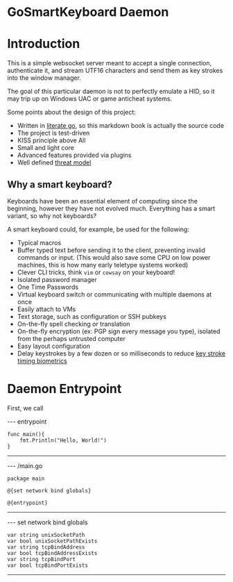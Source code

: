 # GoSmartKeyboard Daemon


# Introduction

This is a simple websocket server meant to accept a single connection, authenticate it, and stream UTF16 characters and send them as key strokes into the window manager.

The goal of this particular daemon is not to perfectly emulate a HID, so it may trip up on Windows UAC or game anticheat systems.


Some points about the design of this project:

* Written in [literate go](https://github.com/justinmeiners/srcweave), so this
markdown book is actually the source code
* The project is test-driven
* KISS principle above All
* Small and light core
* Advanced features provided via plugins
* Well defined [threat model](ThreatModel.md)



## Why a smart keyboard?

Keyboards have been an essential element of computing since the beginning, however they have not evolved much. Everything has a smart variant, so why not keyboards?

A smart keyboard could, for example, be used for the following:

* Typical macros
* Buffer typed text before sending it to the client, preventing invalid commands or input. (This would also save some CPU on low power machines, this is how many early teletype systems worked)
* Clever CLI tricks, think `vim` or `cowsay` on your keyboard!
* Isolated password manager
* One Time Passwords
* Virtual keyboard switch or communicating with multiple daemons at once
* Easily attach to VMs
* Text storage, such as configuration or SSH pubkeys
* On-the-fly spell checking or translation
* On-the-fly encryption (ex: PGP sign every message you type), isolated from the perhaps untrusted computer
* Easy layout configuration
* Delay keystrokes by a few dozen or so milliseconds to reduce [key stroke timing biometrics](https://en.wikipedia.org/wiki/Keystroke_dynamics)


# Daemon Entrypoint


First, we call

--- entrypoint

    func main(){
        fmt.Println("Hello, World!")
    }

---


--- /main.go

    package main

    @{set network bind globals}

    @{entrypoint}

---



--- set network bind globals

    var string unixSocketPath
    var bool unixSocketPathExists
    var string tcpBindAddress
    var bool tcpBindAddressExists
    var string tcpBindPort
    var bool tcpBindPortExists

---